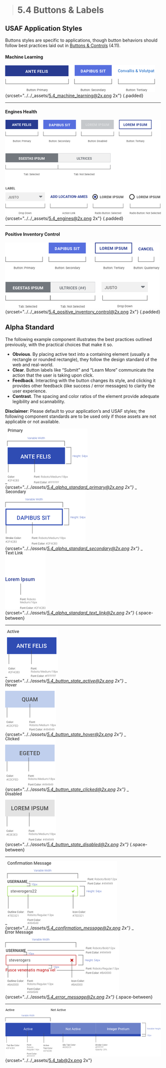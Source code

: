 > # **5.4** Buttons & Labels

## USAF Application Styles

Buttons styles are specific to applications, though button behaviors should follow best practices laid out in [Buttons & Controls](4-11-buttons) (4.11).

#### Machine Learning

![5.4 ML](../_assets/5.4_machine_learning.png){srcset="../../_assets/5.4_machine_learning@2x.png 2x"}
{.padded}

---

#### Engines Health

![5.4 ML](../_assets/5.4_engines.png){srcset="../../_assets/5.4_engines@2x.png 2x"}
{.padded}

---

#### Positive Inventory Control

![5.4 ML](../_assets/5.4_positive_inventory_control.png){srcset="../../_assets/5.4_positive_inventory_control@2x.png 2x"}
{.padded}




## Alpha Standard

The following example component illustrates the best practices outlined previously, with the practical choices that make it so.

- **Obvious**. By placing active text into a containing element (usually a rectangle or rounded rectangle), they follow the design standard of the web and real-world.
- **Clear**. Button labels like “Submit” and “Learn More” communicate the action that the user is taking upon click.
- **Feedback**. Interacting with the button changes its style, and clicking it provides other feedback (like success / error messages) to clarity the user experience.
- **Contrast**. The spacing and color ratios of the element provide adequate legibility and scannability.

**Disclaimer**: Please default to your application’s and USAF styles; the following component standards are to be used only if those assets are not applicable or not available.

_![5.4 button primary](../_assets/5.4_alpha_standard_primary.png){srcset="../../_assets/5.4_alpha_standard_primary@2x.png 2x"}_
_![5.4 button seconday](../_assets/5.4_alpha_standard_secondary.png){srcset="../../_assets/5.4_alpha_standard_secondary@2x.png 2x"}_
_![5.4 button](../_assets/5.4_alpha_standard_text_link.png){srcset="../../_assets/5.4_alpha_standard_text_link@2x.png 2x"}_
{.space-between}

---

_![5.4 button](../_assets/5.4_button_state_active.png){srcset="../../_assets/5.4_button_state_active@2x.png 2x"}_
_![5.4 button](../_assets/5.4_button_state_hover.png){srcset="../../_assets/5.4_button_state_hover@2x.png 2x"}_
_![5.4 button](../_assets/5.4_button_state_clicked.png){srcset="../../_assets/5.4_button_state_clicked@2x.png 2x"}_
_![5.4 button](../_assets/5.4_button_state_disabled.png){srcset="../../_assets/5.4_button_state_disabled@2x.png 2x"}_
{.space-between}

---

_![5.4 Confirmation](../_assets/5.4_confirmation_message.png){srcset="../../_assets/5.4_confirmation_message@2x.png 2x"}_
_![5.4 Error](../_assets/5.4_error_message.png){srcset="../../_assets/5.4_error_message@2x.png 2x"}_
{.space-between}

---

![5.4 button](../_assets/5.4_tab.png){srcset="../../_assets/5.4_tab@2x.png 2x"}